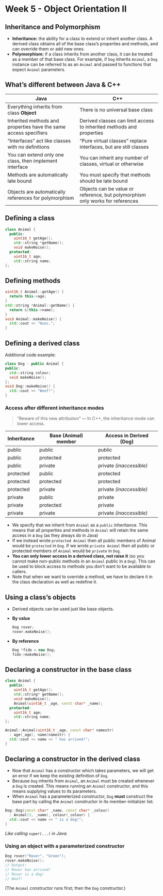 # Week 5 - Object Orientation II

## Inheritance and Polymorphism

- **Inheritance:** the ability for a class to extend or inherit another class. A derived class obtains all of the base class’s properties and methods, and can override them or add new ones.
- **Polymorphism:** if a class inherits from another class, it can be treated as a member of that base class. For example, if `Dog` inherits `Animal`, a `Dog` instance can be referred to as an `Animal` and passed to functions that expect `Animal` parameters.

## What’s different between Java & C++

| Java                                                             | C++                                                                           |
| ---------------------------------------------------------------- | ----------------------------------------------------------------------------- |
| Everything inherits from class **Object**                        | There is no universal base class                                              |
| Inherited methods and properties have the same access specifiers | Derived classes can limit access to inherited methods and properties          |
| “Interfaces” act like classes with no definitions                | “Pure virtual classes” replace interfaces, but are still classes              |
| You can extend only one class, then implement interface          | You can inherit any number of classes, virtual or otherwise                   |
| Methods are automatically late bound                             | You must specify that methods should be late bound                            |
| Objects are automatically references for polymorphism            | Objects can be value or reference, but polymorphism only works for references |

## Defining a class

```cpp
class Animal {
  public:
    uint16_t getAge();
    std::string *getName();
    void makeNoise();
  protected:
    uint16_t age;
    std::string name;
};
```

## Defining methods

```cpp
uint16_t Animal::getAge() {
  return this->age;
}
std::string *Animal::getName() {
  return &(this->name);
}
void Animal::makeNoise() {
  std::cout << "Hunc.";
}
```

## Defining a derived class

Additional code example:

```cpp
class Dog : public Animal {
public:
  std::string colour;
  void makeNoise();
};
void Dog::makeNoise() {
  std::cout << "Woof!";
}
```

### Access after different inheritance modes
>
> “Beware of this new attribution” — In C++, the inheritance mode can lower access.

| Inheritance | Base (Animal) member | Access in Derived (Dog) |
|-------------|----------------------|--------------------------|
| public      | public               | public                   |
| public      | protected            | protected                |
| public      | private              | private *(inaccessible)* |
| protected   | public               | protected                |
| protected   | protected            | protected                |
| protected   | private              | private *(inaccessible)* |
| private     | public               | private                  |
| private     | protected            | private                  |
| private     | private              | private *(inaccessible)* |

- We specify that we inherit from `Animal` as a `public` inheritance. This means that all properties and methods in `Animal` will retain the same access in a `Dog` (as they always do in Java)
- If we instead wrote `protected Animal` then all public members of Animal would be `protected` in `Dog`. If we wrote `private Animal` then all public or protected members of `Animal` would be `private` in `Dog`.
- **You can only lower access in a derived class, not raise it** (so you cannot make non-public methods in an `Animal` public in a `Dog`). This can be used to block access to methods you don’t want to be available to callers.
- Note that when we want to override a method, we have to declare it in the class declaration as well as redefine it.

## Using a class’s objects

- Derived objects can be used just like base objects.

- **By value**

  ```cpp
  Dog rover;
  rover.makeNoise();
  ```

- **By reference**

  ```cpp
  Dog *fido = new Dog;
  fido->makeNoise();
  ```

## Declaring a constructor in the base class

```cpp
class Animal {
  public:
    uint16_t getAge();
    std::string* getName();
    void makeNoise();
    Animal(uint16_t _age, const char* _name);
  protected:
    uint16_t age;
    std::string name;
};

Animal::Animal(uint16_t _age, const char* namestr)
  : age(_age), name(namestr) {
  std::cout << name << " has arrived!";
}
```

## Declaring a constructor in the derived class

- Now that `Animal` has a constructor which takes parameters, we will get an error if we keep the existing definition of `Dog`.
- Because `Dog` inherits from `Animal`, an `Animal` must be created whenever a `Dog` is created. This means running an `Animal` constructor, and this means supplying values to its parameters.
- When `Animal` has a parameterized constructor, `Dog` **must** construct the base part by calling the `Animal` constructor in its member-initializer list.

```cpp
Dog::Dog(const char* _name, const char* _colour)
  : Animal(3, _name), colour(_colour) {
  std::cout << name << " is a dog!";
}
```

*Like calling `super(...)` in Java.*

### Using an object with a parameterized constructor

```cpp
Dog rover("Rover", "Green");
rover.makeNoise();
// Output:
// Rover has arrived!
// Rover is a dog!
// Woof!
```

(The `Animal` constructor runs first; then the `Dog` constructor.)
